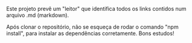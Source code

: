 Este projeto prevê um "leitor" que identifica todos os links contidos num arquivo .md (markdown).

Após clonar o repositório, não se esqueça de rodar o comando "npm install", para instalar as dependências corretamente.
Bons estudos!
